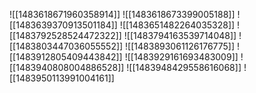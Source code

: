 ![[1483618671960358914]]
![[1483618673399005188]]
![[1483639370913501184]]
![[1483651482264035328]]
![[1483792528524472322]]
![[1483794163539714048]]
![[1483803447036055552]]
![[1483893061126176775]]
![[1483912805409443842]]
![[1483929161693483009]]
![[1483940808004886528]]
![[1483948429558616068]]
![[1483950113991004161]]
